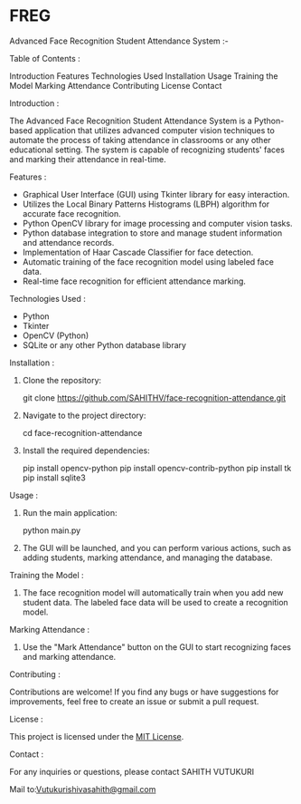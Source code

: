 # FREG

Advanced Face Recognition Student Attendance System :-

Table of Contents :

Introduction
Features
Technologies Used
Installation
Usage
Training the Model
Marking Attendance
Contributing
License
Contact

Introduction :

The Advanced Face Recognition Student Attendance System is a Python-based application that utilizes advanced computer vision techniques to automate the process of taking attendance in classrooms or any other educational setting. The system is capable of recognizing students' faces and marking their attendance in real-time.

Features :

- Graphical User Interface (GUI) using Tkinter library for easy interaction.
- Utilizes the Local Binary Patterns Histograms (LBPH) algorithm for accurate face recognition.
- Python OpenCV library for image processing and computer vision tasks.
- Python database integration to store and manage student information and attendance records.
- Implementation of Haar Cascade Classifier for face detection.
- Automatic training of the face recognition model using labeled face data.
- Real-time face recognition for efficient attendance marking.

Technologies Used :

- Python
- Tkinter
- OpenCV (Python)
- SQLite or any other Python database library


Installation :

1. Clone the repository:

 
   git clone https://github.com/SAHITHV/face-recognition-attendance.git
   

2. Navigate to the project directory:

   
   cd face-recognition-attendance
   

3. Install the required dependencies:
 
   pip install opencv-python
   pip install opencv-contrib-python
   pip install tk
   pip install sqlite3  

Usage :

1. Run the main application:

   python main.py
 
2. The GUI will be launched, and you can perform various actions, such as adding students, marking attendance, and managing the database.


Training the Model :

1. The face recognition model will automatically train when you add new student data. The labeled face data will be used to create a recognition model.

Marking Attendance :

1. Use the "Mark Attendance" button on the GUI to start recognizing faces and marking attendance.


Contributing :

Contributions are welcome! If you find any bugs or have suggestions for improvements, feel free to create an issue or submit a pull request.

License :

This project is licensed under the [MIT License](LICENSE).

Contact :

For any inquiries or questions, please contact SAHITH VUTUKURI

Mail to:Vutukurishivasahith@gmail.com

